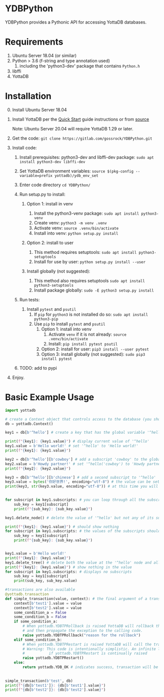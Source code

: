 # YDBPython

YDBPython provides a Pythonic API for accessing YottaDB databases.

# Requirements
1. Ubuntu Server 18.04 (or similar)
2. Python > 3.6 (f-string and type annotation used)
    1. including the 'python3-dev' package that contains `Python.h`
3. libffi
3. YottaDB

# Installation
0. Install Ubuntu Server 18.04

1. Install YottaDB per the [Quick Start](https://docs.yottadb.com/MultiLangProgGuide/MultiLangProgGuide.html#quick-start) guide instructions or from [source](https://gitlab.com/YottaDB/DB/YDB)

    Note: Ubuntu Server 20.04 will require YottaDB 1.29 or later. 

2. Get the code: `git clone https://gitlab.com/gossrock/YDBPython.git`
3. Install code:
    1. Install prerequisites: python3-dev and libffi-dev package: `sudo apt install python3-dev libffi-dev`

    2. Set YottaDB environment variables: `source $(pkg-config --variable=prefix yottadb)/ydb_env_set`
    
    3. Enter code directory `cd YDBPython/` 

    4. Run setup.py to install:
           
        1. Option 1: install in venv
            1. Install the python3-venv package: `sudo apt install python3-venv`
            2. Create venv: `python3 -m venv .venv`
            3. Activate venv: `source .venv/bin/activate`
            4. Install into venv: `python setup.py install`

        2. Option 2: install to user
            1. This method requires setuptools: `sudo apt install python3-setuptools`
            2. Install for use by user: `python setup.py install --user`
                        
        3. Install globally (not suggested):
            1. This method also requires setuptools `sudo apt install python3-setuptools`
            2. Install package globally: `sudo -E python3 setup.py install`
            
    5. Run tests:
        1. Install `pytest` and `psutil`
            1. If `pip` for `python3` is not installed do so: `sudo apt install python3-pip`
            2. Use `pip` to install `pytest` and `psutil`
                1. Option 1: install into venv
                    1. Activate `venv` if it is not already: `source .venv/bin/activate`
                    2. Install: `pip install pytest psutil`
                2. Option 2: install for user: `pip3 install --user pytest`
                3. Option 3: install globally (not suggested): `sudo pip3 install pytest`
                      
    5. TODO: add to pypi

5. Enjoy.

# Basic Example Usage

```python
import yottadb

# create a Context object that controls access to the database (you should only use one)
db = yottadb.Context() 

key1 = db[b'^hello'] # create a key that has the global variable '^hello'

print(f"{key1}: {key1.value}") # display current value of '^hello' 
key1.value = b'Hello world!' # set '^hello' to 'Hello world!'
print(f"{key1}: {key1.value}") 

key2 = db[b'^hello'][b'cowboy'] # add a subscript 'cowboy' to the global variable '^hello'
key2.value = b'Howdy partner!' # set '^hello('cowboy') to 'Howdy partner!'
print(f"{key2}: {key2.value}") 

key3 = db[b'^hello'][b'chinese'] # add a second subscript to '^hello'
key3.value = bytes('你好世界!', encoding="utf-8") # the value can be set to anything that can be encoded to bytes 
print(key3, str(key3.value, encoding="utf-8")) # at this time you will need to handle the encoding and decoding

 
for subscript in key1.subscripts: # you can loop through all the subscripts of a key
    sub_key = key1[subscript]
    print(f"{sub_key}: {sub_key.value}") 

key1.delete_node() # delete the value of '^hello' but not any of its subscripts

print(f"{key1}: {key1.value}") # should show nothing
for subscript in key1.subscripts: # the values of the subscripts should still be in the database
    sub_key = key1[subscript]
    print(f"{sub_key}: {sub_key.value}")


key1.value = b'Hello world!'
print(f"{key1}: {key1.value}")
key1.delete_tree() # delete both the value at the '^hello' node and all of it's subscripts
print(f"{key1}: {key1.value}") # show nothing in the value
for subscript in key1.subscripts: # displays no subscripts
    sub_key = key1[subscript]
    print(sub_key, sub_key.value)

#transactions are also available
@yottadb.transaction
def simple_transaction(value, context): # the final argument of a transaction is the current context
    context[b'test1'].value = value
    context[b'test2'].value = value
    some_condition_a = False
    some_condition_b = False  
    if some_condition_a: 
        # When yottadb.YDBTPRollback is raised YottaDB will rollback the transaction
        # and then propagate the exception to the calling code.  
        raise yottadb.YDBTPRollback("reason for the rollback")
    elif some_condition_b:
        # When yottadb.YDBTPRestart is raised YottaDB will call the transaction again.
        # Warning: This code is intentionally simplistic. An infinite loop will occur
        #           if yottadb.YDBTPRestart is continually raised
        raise yottadb.YDBTPRestart()
    else:
        return yottadb.YDB_OK # indicates success, transaction will be committed
      
    
simple_transaction(b'test', db)
print(f"{db[b'test1']}: {db[b'test1'].value}")
print(f"{db[b'test2']}: {db[b'test2'].value}")
```
